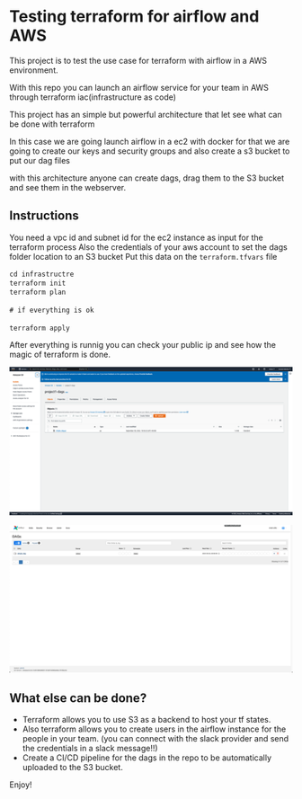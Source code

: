 # Testing terraform for airflow and AWS

This project is to test the use case for terraform with airflow in a AWS environment.

With this repo you can launch an airflow service for your team in AWS through terraform iac(infrastructure as code)

This project has an simple but powerful architecture that let see what can be done with terraform 


In this case we are going launch airflow in a ec2 with docker 
for that we are going to create our keys and security groups 
and also create a s3 bucket to put our dag files 

with this architecture anyone can create dags, drag them to the S3 bucket and see them in the webserver.


## Instructions

You need a vpc id and subnet id for the ec2 instance as input for the terraform process
Also the credentials of your aws account to set the dags folder location to an S3 bucket
Put this data on the `terraform.tfvars` file

```
cd infrastructre
terraform init 
terraform plan

# if everything is ok

terraform apply
```

After everything is runnig you can check your public ip and see how the magic of terraform is done.

![bucket](img/bucket.png)

![webserver](img/webserver.png)

## What else can be done?

- Terraform allows you to use S3 as a backend to host your tf states.
- Also terraform allows you to create users in the airflow instance for the people in your team. (you can connect with the slack provider and send the credentials in a slack message!!)
- Create a CI/CD pipeline for the dags in the repo to be automatically uploaded to the S3 bucket.



Enjoy!
